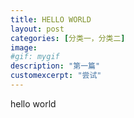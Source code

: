 ```yaml
---
title: HELLO WORLD
layout: post
categories: [分类一，分类二]
image:
#gif: mygif
description: "第一篇"
customexcerpt: "尝试"
---
```

hello world
